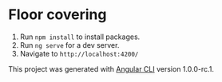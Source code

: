 # Floor covering

1. Run `npm install` to install packages.
2. Run `ng serve` for a dev server.
3. Navigate to `http://localhost:4200/`

This project was generated with [Angular CLI](https://github.com/angular/angular-cli)  version 1.0.0-rc.1.
